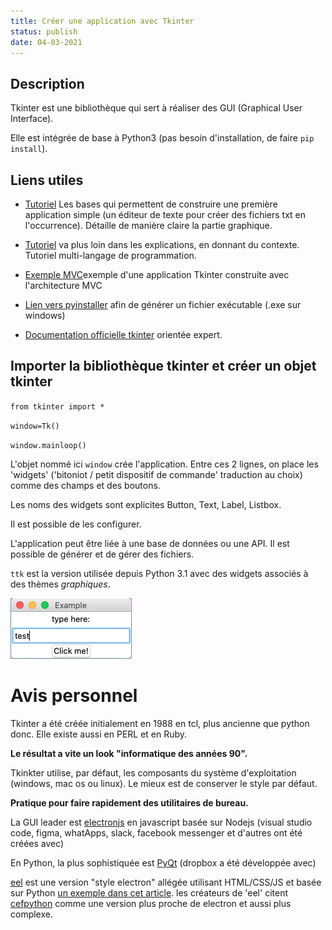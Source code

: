 ```yaml
---
title: Créer une application avec Tkinter
status: publish
date: 04-03-2021
---
```

## Description

Tkinter est une bibliothèque qui sert à réaliser des GUI (Graphical User Interface).

Elle est intégrée de base à Python3 (pas besoin d'installation, de faire `pip install`).

## Liens utiles

- [Tutoriel](https://realpython.com/python-gui-tkinter/) Les bases qui permettent de construire une première application simple (un éditeur de texte pour créer des fichiers txt en l'occurrence). Détaille de manière claire la partie graphique.

- [Tutoriel](https://tkdocs.com/index.html) va plus loin dans les explications, en donnant du contexte. Tutoriel multi-langage de programmation.

- [Exemple MVC](https://sukhbinder.wordpress.com/2014/12/25/an-example-of-model-view-controller-design-pattern-with-tkinter-python/)exemple d'une application Tkinter construite avec l'architecture MVC

- [Lien vers pyinstaller](https://www.pyinstaller.org/) afin de générer un fichier exécutable (.exe sur windows)

- [Documentation officielle tkinter](https://docs.python.org/fr/3.9/library/tkinter.html) orientée expert.

## Importer la bibliothèque tkinter et créer un objet tkinter

`from tkinter import *`

`window=Tk()`

`window.mainloop()`

L'objet nommé ici `window` crée l'application. Entre ces 2 lignes, on place les 'widgets' ('bitoniot / petit dispositif de commande' traduction au choix) comme des champs et des boutons.

Les noms des widgets sont explicites Button, Text, Label, Listbox.

Il est possible de les configurer.

L'application peut être liée à une base de données ou une API. Il est possible de générer et de gérer des fichiers.

`ttk` est la version utilisée depuis Python 3.1 avec des widgets associés à des thèmes *graphiques*.

![exemple d'interface avec Tkinter](static/images/Tkinter.png)

# Avis personnel

Tkinter a été créée initialement en 1988 en tcl, plus ancienne que python donc. Elle existe aussi en PERL et en Ruby.

**Le résultat a vite un look "informatique des années 90".**

Tkinkter utilise, par défaut, les composants du système d'exploitation (windows, mac os ou linux). Le mieux est de conserver le style par défaut.

**Pratique pour faire rapidement des utilitaires de bureau.**

La GUI leader est [electronjs](https://www.electronjs.org/) en javascript basée sur Nodejs (visual studio code, figma, whatApps, slack, facebook messenger et d'autres ont été créées avec)

En Python, la plus sophistiquée est [PyQt](https://fr.wikipedia.org/wiki/PyQt) (dropbox a été développée avec)

[eel](https://pypi.org/project/Eel/) est une version "style electron" allégée utilisant HTML/CSS/JS et basée sur Python [un exemple dans cet article](https://medium.com/wronmbertech/create-a-gui-application-to-translate-text-using-python-9a4e4ef0e52c). les créateurs de 'eel' citent [cefpython](https://pypi.org/project/cefpython3/) comme une version plus proche de electron et aussi plus complexe.
